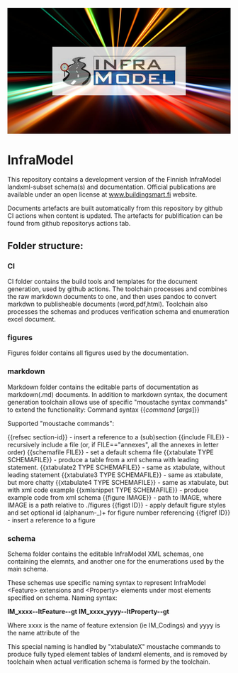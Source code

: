 ![InfraModel logo](/figures/inframodel-cover.jpg "InfraModel logo")

# InfraModel
This repository contains a development version of the Finnish InfraModel landxml-subset schema(s) and documentation. Official publications are available under an open license at www.buildingsmart.fi website.

Documents artefacts are built automatically from this repository by github CI actions when content is updated. The artefacts for publification can be found from github repositorys actions tab. 

## Folder structure:

### CI
CI folder contains the build tools and templates for the document generation, used by github actions. The toolchain processes and combines the raw markdown documents to one, and then uses pandoc to convert markdwn to publisheable documents (word,pdf,html). Toolchain also processes the schemas and produces verification schema and enumeration excel document.

### figures
Figures folder contains all figures used by the documentation.

### markdown
Markdown folder contains the editable parts of documentation as markdown(.md) documents. In addition to markdown syntax, the document generation toolchain allows use of specific "moustache syntax commands" to extend the functionality:
Command syntax
{{*command* [*args*]}}

Supported "moustache commands":
  
  {{refsec section-id}}          - insert a reference to a (sub)section
  {{include FILE}}               - recursively include a file (or, if FILE=="annexes", all the annexes in letter order)
  {{schemafile FILE}}            - set a default schema file
  {{xtabulate TYPE SCHEMAFILE}}  - produce a table from a xml schema with leading statement.
  {{xtabulate2 TYPE SCHEMAFILE}} - same as xtabulate, without leading statement
  {{xtabulate3 TYPE SCHEMAFILE}} - same as xtabulate, but more chatty
  {{xtabulate4 TYPE SCHEMAFILE}} - same as xtabulate, but with xml code example
  {{xmlsnippet TYPE SCHEMAFILE}} - produce example code from xml schema
  {{figure IMAGE}}               - path to IMAGE, where IMAGE is a path relative to ./figures
  {{figst ID}}                   - apply default figure styles and set optional id (alphanum-_)+ for figure number referencing
  {{figref ID}}                  - insert a reference to a figure
  
### schema
Schema folder contains the editable InfraModel XML schemas, one containing the elemnts, and another one for the enumerations used by the main schema. 

These schemas use specific naming syntax to represent InfraModel \<Feature> extensions and \<Property> elements under most elements specified on schema. 
Naming syntax:

**IM_xxxx--ltFeature--gt**
**IM_xxxx_yyyy--ltProperty--gt**

Where xxxx is the name of feature extension (ie IM_Codings) and yyyy is the name attribute of the 

This special naming is handled by "xtabulateX" moustache commands to produce fully typed element tables of landxml elements, and is removed by toolchain when actual verification schema is formed by the toolchain. 




